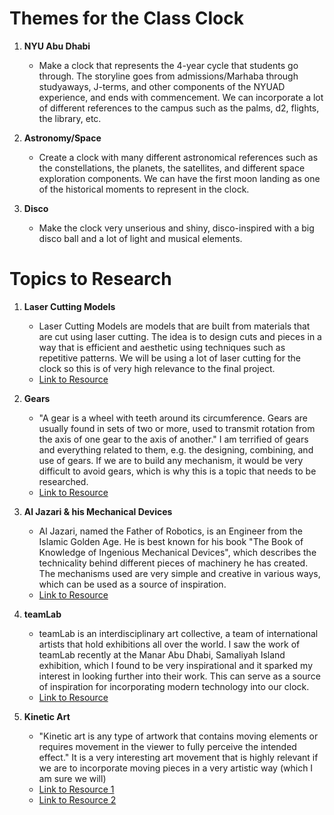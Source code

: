 # Themes for the Class Clock

1. **NYU Abu Dhabi**
   - Make a clock that represents the 4-year cycle that students go through. The storyline goes from admissions/Marhaba through studyaways, J-terms, and other components of the NYUAD experience, and ends with commencement. We can incorporate a lot of different references to the campus such as the palms, d2, flights, the library, etc.

2. **Astronomy/Space**
   - Create a clock with many different astronomical references such as the constellations, the planets, the satellites, and different space exploration components. We can have the first moon landing as one of the historical moments to represent in the clock.

3. **Disco**
   - Make the clock very unserious and shiny, disco-inspired with a big disco ball and a lot of light and musical elements.

# Topics to Research

1. **Laser Cutting Models**
   - Laser Cutting Models are models that are built from materials that are cut using laser cutting. The idea is to design cuts and pieces in a way that is efficient and aesthetic using techniques such as repetitive patterns. We will be using a lot of laser cutting for the clock so this is of very high relevance to the final project.
   - [Link to Resource](https://www.instructables.com/How-to-Design-and-Laser-Cut-a-Scale-Model-Building/)

2. **Gears**
   - "A gear is a wheel with teeth around its circumference. Gears are usually found in sets of two or more, used to transmit rotation from the axis of one gear to the axis of another." I am terrified of gears and everything related to them, e.g. the designing, combining, and use of gears. If we are to build any mechanism, it would be very difficult to avoid gears, which is why this is a topic that needs to be researched.
   - [Link to Resource](https://science.howstuffworks.com/transport/engines-equipment/gear.htm)

3. **Al Jazari & his Mechanical Devices**
   - Al Jazari, named the Father of Robotics, is an Engineer from the Islamic Golden Age. He is best known for his book "The Book of Knowledge of Ingenious Mechanical Devices", which describes the technicality behind different pieces of machinery he has created. The mechanisms used are very simple and creative in various ways, which can be used as a source of inspiration.
   - [Link to Resource](https://www.nationalgeographic.com/history/history-magazine/article/ismail-al-jazari-muslim-inventor-called-father-robotics)

4. **teamLab**
   - teamLab is an interdisciplinary art collective, a team of international artists that hold exhibitions all over the world. I saw the work of teamLab recently at the Manar Abu Dhabi, Samaliyah Island exhibition, which I found to be very inspirational and it sparked my interest in looking further into their work. This can serve as a source of inspiration for incorporating modern technology into our clock.
   - [Link to Resource](https://www.teamlab.art/art/)

5. **Kinetic Art**
   - "Kinetic art is any type of artwork that contains moving elements or requires movement in the viewer to fully perceive the intended effect." It is a very interesting art movement that is highly relevant if we are to incorporate moving pieces in a very artistic way (which I am sure we will)
   - [Link to Resource 1](https://www.tate.org.uk/art/art-terms/k/kinetic-art)
   - [Link to Resource 2](https://www.studiobinder.com/blog/what-is-kinetic-art/)
